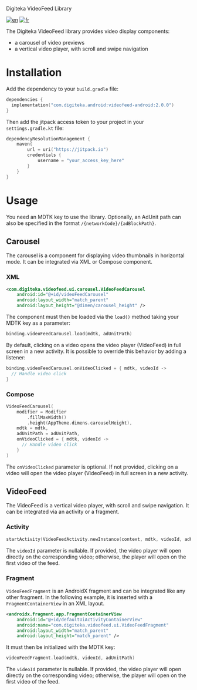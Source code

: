 Digiteka VideoFeed Library

[![en](https://img.shields.io/badge/lang-en-red.svg)](README.md)
[![fr](https://img.shields.io/badge/lang-fr-blue.svg)](README.FR.md)

The Digiteka VideoFeed library provides video display components:
- a carousel of video previews
- a vertical video player, with scroll and swipe navigation

# Installation

Add the dependency to your `build.gradle` file:

``` kotlin    
dependencies {    
  implementation("com.digiteka.android:videofeed-android:2.0.0")
}   
```

Then add the jitpack access token to your project in your `settings.gradle.kt` file:

``` kotlin
dependencyResolutionManagement {
    maven{
        url = uri("https://jitpack.io")
        credentials {
            username = "your_access_key_here"
        }
    }
}
```

# Usage

You need an MDTK key to use the library.
Optionally, an AdUnit path can also be specified in the format `/{networkCode}/{adBlockPath}`.

## Carousel

The carousel is a component for displaying video thumbnails in horizontal mode. It can be integrated via XML or Compose component.

### XML

``` xml
<com.digiteka.videofeed.ui.carousel.VideoFeedCarousel
    android:id="@+id/videoFeedCarousel"
    android:layout_width="match_parent"
    android:layout_height="@dimen/carousel_height" />
```

The component must then be loaded via the `load()` method taking your MDTK key as a parameter:

``` kotlin
binding.videoFeedCarousel.load(mdtk, adUnitPath)
```

By default, clicking on a video opens the video player (VideoFeed) in full screen in a new activity.
It is possible to override this behavior by adding a listener:

``` kotlin
binding.videoFeedCarousel.onVideoClicked = { mdtk, videoId ->
  // Handle video click
}
```

### Compose

``` kotlin
VideoFeedCarousel(
    modifier = Modifier
        .fillMaxWidth()
        .height(AppTheme.dimens.carouselHeight),
    mdtk = mdtk,
    adUnitPath = adUnitPath,
    onVideoClicked = { mdtk, videoId ->
      // Handle video click
    }
)
```

The `onVideoClicked` parameter is optional.
If not provided, clicking on a video will open the video player (VideoFeed) in full screen in a new activity.

## VideoFeed

The VideoFeed is a vertical video player, with scroll and swipe navigation. It can be integrated via an activity or a fragment.

### Activity

``` kotlin
startActivity(VideoFeedActivity.newInstance(context, mdtk, videoId, adUnitPath))
```

The `videoId` parameter is nullable. If provided, the video player will open directly on the corresponding video; otherwise, the player will open on the first video of the feed.

### Fragment

`VideoFeedFragment` is an AndroidX fragment and can be integrated like any other fragment. In the following example, it is inserted with a `FragmentContainerView` in an XML layout.

``` xml
<androidx.fragment.app.FragmentContainerView
    android:id="@+id/defaultUiActivityContainerView"
    android:name="com.digiteka.videofeed.ui.VideoFeedFragment"
    android:layout_width="match_parent"
    android:layout_height="match_parent" />   
```

It must then be initialized with the MDTK key:

``` kotlin
videoFeedFragment.load(mdtk, videoId, adUnitPath)
```

The `videoId` parameter is nullable. If provided, the video player will open directly on the corresponding video; otherwise, the player will open on the first video of the feed.